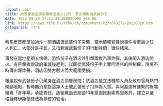 ```yaml
---
layout: post
title: 索馬里酒店遭突襲增至最少12死　軍方續剿滅武裝份子
date: 2022-08-20 17:53:31.000000000 +08:00
link: https://news.rthk.hk/rthk/ch/component/k2/1663272-20220820.htm
categories: rthk
---
```


索馬里首都摩加迪沙一間酒店遭武裝份子突襲，當地情報官員說事件增至最少12人死亡，大部分是平民，又指剿滅武裝份子的行動持續，很快結束。

事發在當地星期五傍晚，恐怖份子在酒店外引爆兩枚汽車炸彈，其後闖入酒店開火。有目擊者說政府軍其後趕到，試圖從武裝份子手上奪回酒店的控制權，現場不時傳出爆炸聲，酒店因雙方駁火而大範圍受損。

報道說有武裝份子仍藏身在酒店頂層房間；該酒店是立法機關人員及政府官員熱門聚腳地點，暫時無消息指這類人士被武裝份子扣押為人質。與阿蓋達有連繫的極端組織「青年黨」承認責任，該組織過去超過10年意圖推翻索馬里政府，建立以嚴格詮釋伊斯蘭律法為基礎的管治。
